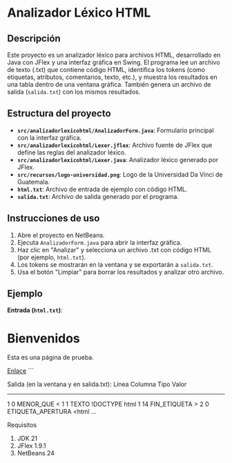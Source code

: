 # Analizador Léxico HTML

## Descripción
Este proyecto es un analizador léxico para archivos HTML, desarrollado en Java con JFlex y una interfaz gráfica en Swing. El programa lee un archivo de texto (.txt) que contiene código HTML, identifica los tokens (como etiquetas, atributos, comentarios, texto, etc.), y muestra los resultados en una tabla dentro de una ventana gráfica. También genera un archivo de salida (`salida.txt`) con los mismos resultados.

## Estructura del proyecto
- **`src/analizadorlexicohtml/AnalizadorForm.java`**: Formulario principal con la interfaz gráfica.
- **`src/analizadorlexicohtml/Lexer.jflex`**: Archivo fuente de JFlex que define las reglas del analizador léxico.
- **`src/analizadorlexicohtml/Lexer.java`**: Analizador léxico generado por JFlex.
- **`src/recursos/logo-universidad.png`**: Logo de la Universidad Da Vinci de Guatemala.
- **`html.txt`**: Archivo de entrada de ejemplo con código HTML.
- **`salida.txt`**: Archivo de salida generado por el programa.

## Instrucciones de uso
1. Abre el proyecto en NetBeans.
2. Ejecuta `AnalizadorForm.java` para abrir la interfaz gráfica.
3. Haz clic en "Analizar" y selecciona un archivo .txt con código HTML (por ejemplo, `html.txt`).
4. Los tokens se mostrarán en la ventana y se exportarán a `salida.txt`.
5. Usa el botón "Limpiar" para borrar los resultados y analizar otro archivo.

## Ejemplo
**Entrada (`html.txt`)**:

<!DOCTYPE html> <html> <head> <title>Mi Página</title> </head> <body> <h1 class="titulo">Bienvenidos</h1> <p id="intro">Esta es una página de prueba.</p> <!-- Esto es un comentario --> <a href="https://example.com">Enlace</a> </body> </html> ```

Salida (en la ventana y en salida.txt):
Línea  Columna  Tipo                  Valor
-----  -------  --------------------  --------------------
1      0        MENOR_QUE             <
1      1        TEXTO                 !DOCTYPE html
1      14       FIN_ETIQUETA          >
2      0        ETIQUETA_APERTURA     <html
...

Requisitos

1. JDK 21
2. JFlex 1.9.1
3. NetBeans 24

